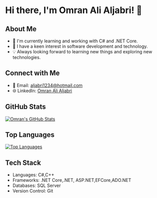 # Hi there, I'm Omran Ali Aljabri! 👋

## About Me
- 🔭 I'm currently learning and working with C# and .NET Core.
- 🌱 I have a keen interest in software development and technology.
- 💡 Always looking forward to learning new things and exploring new technologies.

## Connect with Me
- 📧 Email: aljabri1234@hotmail.com
- 🌐 LinkedIn: [Omran Ali Aljabri](www.linkedin.com/in/omran-aljabri)

## GitHub Stats
[![Omran's GitHub Stats](https://github-readme-stats.vercel.app/api?username=omranali2111&show_icons=true&count_private=true&hide=contribs,prs)](https://github.com/omranali2111)

## Top Languages
[![Top Languages](https://github-readme-stats.vercel.app/api/top-langs/?username=omranali2111&layout=compact)](https://github.com/omranali2111)





## Tech Stack
- Languages: C#,C++
- Frameworks: .NET Core,.NET, ASP.NET,EFCore,ADO.NET
- Databases: SQL Server
- Version Control: Git

